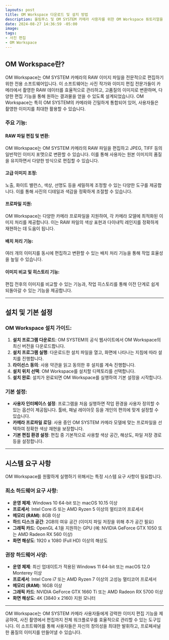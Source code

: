 ```yaml
---
layouts: post
title: OM Workspace 다운로드 및 설치 방법
description: 올림푸스 및 OM SYSTEM 카메라 사용자를 위한 OM Workspace 튜토리얼을 시작하기 전에 이 프로그램을 다운로드하고 설치하는 방법을 알아봅시다.
date: 2024-08-27 14:36:59 -05:00
image: 
tags:
- 사진 편집
- OM Workspace
---
```


## **OM Workspace란?**

OM Workspace는 OM SYSTEM 카메라의 RAW 이미지 파일을 전문적으로 편집하기 위한 전용 소프트웨어입니다. 이 소프트웨어는 사진 작가와 이미지 편집 전문가들이 카메라에서 촬영한 RAW 데이터를 효율적으로 관리하고, 고품질의 이미지로 변환하며, 다양한 편집 기능을 통해 원하는 결과물을 얻을 수 있도록 설계되었습니다. OM Workspace는 특히 OM SYSTEM의 카메라와 긴밀하게 통합되어 있어, 사용자들은 촬영한 이미지를 최대한 활용할 수 있습니다.

### **주요 기능:**

#### **RAW 파일 편집 및 변환**:
OM Workspace는 OM SYSTEM 카메라의 RAW 파일을 편집하고 JPEG, TIFF 등의 일반적인 이미지 포맷으로 변환할 수 있습니다. 이를 통해 사용자는 원본 이미지의 품질을 유지하면서 다양한 방식으로 편집할 수 있습니다.
#### **고급 이미지 조정**:
노출, 화이트 밸런스, 색상, 선명도 등을 세밀하게 조정할 수 있는 다양한 도구를 제공합니다. 이를 통해 사진의 디테일과 색감을 정확하게 조절할 수 있습니다.
#### **프로파일 지원**:
OM Workspace는 다양한 카메라 프로파일을 지원하여, 각 카메라 모델에 최적화된 이미지 처리를 제공합니다. 이는 RAW 파일의 색상 표현과 다이내믹 레인지를 정확하게 재현하는 데 도움이 됩니다.
#### **배치 처리 기능**:
여러 개의 이미지를 동시에 편집하고 변환할 수 있는 배치 처리 기능을 통해 작업 효율성을 높일 수 있습니다.
#### **이미지 비교 및 히스토리 기능**:
편집 전후의 이미지를 비교할 수 있는 기능과, 작업 히스토리를 통해 이전 단계로 쉽게 되돌아갈 수 있는 기능을 제공합니다.

---

## **설치 및 기본 설정**

### **OM Workspace 설치 가이드:**

1. **설치 프로그램 다운로드**: OM SYSTEM의 공식 웹사이트에서 OM Workspace의 최신 버전을 다운로드합니다.
2. **설치 프로그램 실행**: 다운로드한 설치 파일을 열고, 화면에 나타나는 지침에 따라 설치를 진행합니다.
3. **라이선스 동의**: 사용 약관을 읽고 동의한 후 설치를 계속 진행합니다.
4. **설치 위치 선택**: OM Workspace를 설치할 디렉토리를 선택합니다.
5. **설치 완료**: 설치가 완료되면 OM Workspace를 실행하여 기본 설정을 시작합니다.

### **기본 설정:**

- **사용자 인터페이스 설정**: 프로그램을 처음 실행하면 작업 환경을 사용자 정의할 수 있는 옵션이 제공됩니다. 툴바, 패널 레이아웃 등을 개인의 편의에 맞게 설정할 수 있습니다.
- **카메라 프로파일 로딩**: 사용 중인 OM SYSTEM 카메라 모델에 맞는 프로파일을 선택하여 정확한 색상 재현을 보장합니다.
- **기본 편집 환경 설정**: 편집 중 기본적으로 사용할 색상 공간, 해상도, 파일 저장 경로 등을 설정합니다.

---

## **시스템 요구 사항**

OM Workspace를 원활하게 실행하기 위해서는 특정 시스템 요구 사항이 필요합니다.

### **최소 하드웨어 요구 사항:**

- **운영 체제**: Windows 10 64-bit 또는 macOS 10.15 이상
- **프로세서**: Intel Core i5 또는 AMD Ryzen 5 이상의 멀티코어 프로세서
- **메모리 (RAM)**: 8GB 이상
- **하드 디스크 공간**: 2GB의 여유 공간 (이미지 파일 저장을 위해 추가 공간 필요)
- **그래픽 카드**: OpenGL 4.1을 지원하는 GPU (예: NVIDIA GeForce GTX 1050 또는 AMD Radeon RX 560 이상)
- **화면 해상도**: 1920 x 1080 (Full HD) 이상의 해상도

### **권장 하드웨어 사양:**

- **운영 체제**: 최신 업데이트가 적용된 Windows 11 64-bit 또는 macOS 12.0 Monterey 이상
- **프로세서**: Intel Core i7 또는 AMD Ryzen 7 이상의 고성능 멀티코어 프로세서
- **메모리 (RAM)**: 16GB 이상
- **그래픽 카드**: NVIDIA GeForce GTX 1660 Ti 또는 AMD Radeon RX 5700 이상
- **화면 해상도**: 4K (3840 x 2160) 지원 모니터

---

OM Workspace는 OM SYSTEM 카메라 사용자들에게 강력한 이미지 편집 기능을 제공하여, 사진 촬영에서 편집까지 전체 워크플로우를 효율적으로 관리할 수 있는 도구입니다. 이 소프트웨어를 통해 사용자들은 자신의 창의성을 최대한 발휘하고, 프로페셔널한 품질의 이미지를 만들어낼 수 있습니다.
